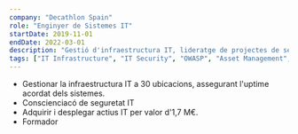 ```yaml
---
company: "Decathlon Spain"
role: "Enginyer de Sistemes IT"
startDate: 2019-11-01
endDate: 2022-03-01
description: "Gestió d'infraestructura IT, lideratge de projectes de seguretat i adquisició d'actius IT."
tags: ["IT Infrastructure", "IT Security", "OWASP", "Asset Management", "Cost Optimization"]
---
```


- Gestionar la infraestructura IT a 30 ubicacions, assegurant l'uptime acordat dels sistemes.
- Conscienciacó de seguretat IT
- Adquirir i desplegar actius IT per valor d'1,7 M€.
- Formador